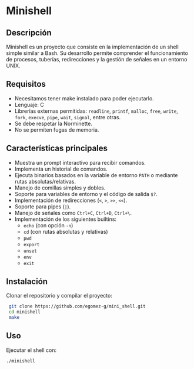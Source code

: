 # Minishell

## Descripción
Minishell es un proyecto que consiste en la implementación de un shell simple similar a Bash. Su desarrollo permite comprender el funcionamiento de procesos, tuberías, redirecciones y la gestión de señales en un entorno UNIX.

## Requisitos
- Necesitamos tener make instalado para poder ejecutarlo.
- Lenguaje: C
- Librerías externas permitidas: `readline`, `printf`, `malloc`, `free`, `write`, `fork`, `execve`, `pipe`, `wait`, `signal`, entre otras.
- Se debe respetar la Norminette.
- No se permiten fugas de memoria.

## Características principales
- Muestra un prompt interactivo para recibir comandos.
- Implementa un historial de comandos.
- Ejecuta binarios basados en la variable de entorno `PATH` o mediante rutas absolutas/relativas.
- Manejo de comillas simples y dobles.
- Soporte para variables de entorno y el código de salida `$?`.
- Implementación de redirecciones (`<`, `>`, `>>`, `<<`).
- Soporte para pipes (`|`).
- Manejo de señales como `Ctrl+C`, `Ctrl+D`, `Ctrl+\`.
- Implementación de los siguientes builtins:
  - `echo` (con opción `-n`)
  - `cd` (con rutas absolutas y relativas)
  - `pwd`
  - `export`
  - `unset`
  - `env`
  - `exit`

## Instalación
Clonar el repositorio y compilar el proyecto:
```bash
 git clone https://github.com/egomez-g/mini_shell.git
 cd minishell
 make
```

## Uso
Ejecutar el shell con:
```bash
./minishell
```
